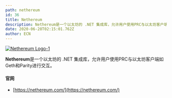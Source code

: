 ```yaml
---
path: nethereum
id: 36
title: Nethereum
description: Nethereum是一个以太坊的 .NET 集成库，允许用户使用PRC与以太坊客户端如Geth和Parity进行交互。
date: 2020-06-28T02:15:01.762Z
author: ECN
---
```



[![Nethereum Logo-1](https://ethereum.consensys.net/hs-fs/hubfs/Nethereum%20Logo-1.png?width=312&name=Nethereum%20Logo-1.png)](http://bit.ly/nethereum-devportal)

**Nethereum**是一个以太坊的 .NET 集成库，允许用户使用PRC与以太坊客户端如Geth和Parity进行交互。

#### 

#### 官网

* [https://nethereum.com/](https://nethereum.com/)

